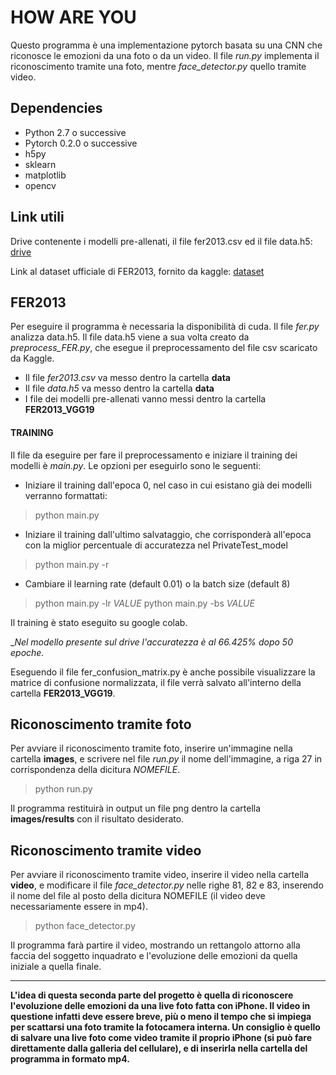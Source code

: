 # __HOW ARE YOU__

Questo programma è una implementazione pytorch basata su una CNN che riconosce le emozioni da una foto o da un video. 
Il file _run.py_ implementa il riconoscimento tramite una foto, mentre _face_detector.py_ quello tramite video.

## Dependencies

 - Python 2.7 o successive
 - Pytorch 0.2.0 o successive
 - h5py
 - sklearn
 - matplotlib
 - opencv

## Link utili

Drive contenente i modelli pre-allenati, il file fer2013.csv ed il file data.h5: [drive](https://drive.google.com/drive/folders/1Po7uqMJ4h6-bmLjkRgXph1rGs7-xzrLV)

Link al dataset ufficiale di FER2013, fornito da kaggle: [dataset](https://www.kaggle.com/c/challenges-in-representation-learning-facial-expression-recognition-challenge/data)

## FER2013
Per eseguire il programma è necessaria la disponibilità di cuda. Il file _fer.py_ analizza data.h5. Il file data.h5 viene a sua volta creato da _preprocess_FER.py_, che esegue il preprocessamento del file csv scaricato da Kaggle.

- Il file _fer2013.csv_ va messo dentro la cartella **data**
- Il file _data.h5_ va messo dentro la cartella **data**
- I file dei modelli pre-allenati vanno messi dentro la cartella **FER2013_VGG19**

#### TRAINING
Il file da eseguire per fare il preprocessamento e iniziare il training dei modelli è _main.py_. Le opzioni per eseguirlo sono le seguenti:
- Iniziare il training dall'epoca 0, nel caso in cui esistano già dei modelli verranno formattati:
> python main.py
- Iniziare il training dall'ultimo salvataggio, che corrisponderà all'epoca con la miglior percentuale di accuratezza nel PrivateTest_model
> python main.py -r
- Cambiare il learning rate (default 0.01) o la batch size (default 8)
> python main.py -lr _VALUE_
> python main.py -bs _VALUE_

Il training è stato eseguito su google colab.

__Nel modello presente sul drive l'accuratezza è al 66.425% dopo 50 epoche._

Eseguendo il file fer_confusion_matrix.py è anche possibile visualizzare la matrice di confusione normalizzata, il file verrà salvato all'interno della cartella **FER2013_VGG19**.

## Riconoscimento tramite foto

Per avviare il riconoscimento tramite foto, inserire un'immagine nella cartella **images**, e scrivere nel file _run.py_ il nome dell'immagine, a riga 27 in corrispondenza della dicitura _NOMEFILE_.
> python run.py

Il programma restituirà in output un file png dentro la cartella **images/results** con il risultato desiderato.

## Riconoscimento tramite video
Per avviare il riconoscimento tramite video, inserire il video nella cartella **video**, e modificare il file _face_detector.py_ nelle righe 81, 82 e 83, inserendo il nome del file al posto della dicitura NOMEFILE (il video deve necessariamente essere in mp4).
> python face_detector.py

Il programma farà partire il video, mostrando un rettangolo attorno alla faccia del soggetto inquadrato e l'evoluzione delle emozioni da quella iniziale a quella finale.

---

__L'idea di questa seconda parte del progetto è quella di riconoscere l'evoluzione delle emozioni da una live foto fatta con iPhone. Il video in questione infatti deve essere breve, più o meno il tempo che si impiega per scattarsi una foto tramite la fotocamera interna. Un consiglio è quello di salvare una live foto come video tramite il proprio iPhone (si può fare direttamente dalla galleria del cellulare), e di inserirla nella cartella del programma in formato mp4.__



